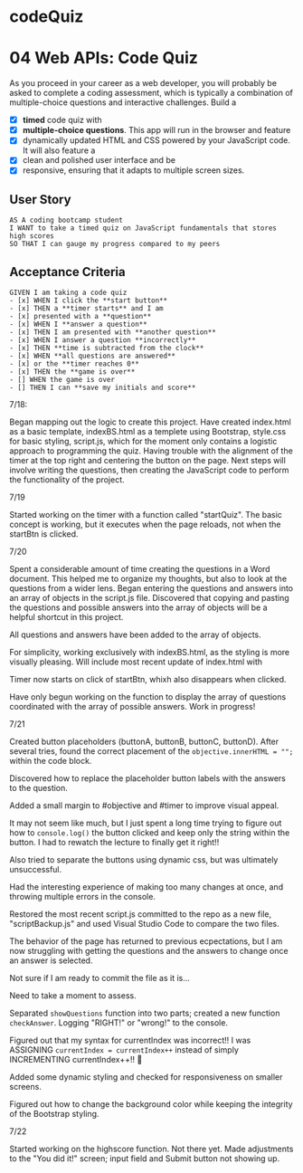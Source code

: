 # codeQuiz

# 04 Web APIs: Code Quiz

As you proceed in your career as a web developer, you will probably be asked to complete a coding assessment, which is typically a combination of multiple-choice questions and interactive challenges. Build a 
- [x] **timed** code quiz with 
- [x] **multiple-choice questions**. This app will run in the browser and feature 
- [x] dynamically updated HTML and CSS powered by your JavaScript code. It will also feature a 
- [x] clean and polished user interface and be 
- [x] responsive, ensuring that it adapts to multiple screen sizes.

## User Story

```
AS A coding bootcamp student
I WANT to take a timed quiz on JavaScript fundamentals that stores high scores
SO THAT I can gauge my progress compared to my peers
```

## Acceptance Criteria

```
GIVEN I am taking a code quiz
- [x] WHEN I click the **start button**
- [x] THEN a **timer starts** and I am 
- [x] presented with a **question**
- [x] WHEN I **answer a question**
- [x] THEN I am presented with **another question**
- [x] WHEN I answer a question **incorrectly**
- [x] THEN **time is subtracted from the clock**
- [x] WHEN **all questions are answered** 
- [x] or the **timer reaches 0**
- [x] THEN the **game is over**
- [] WHEN the game is over
- [] THEN I can **save my initials and score**
```

7/18:

Began mapping out the logic to create this project.
Have created index.html as a basic template, indexBS.html as a templete using Bootstrap, style.css for basic styling, script.js, which for the moment only contains a logistic approach to programming the quiz.
Having trouble with the alignment of the timer at the top right and centering the button on the page.
Next steps will involve writing the questions, then creating the JavaScript code to perform the functionality of the project.

7/19

Started working on the timer with a function called "startQuiz".
The basic concept is working, but it executes when the page reloads, not when the startBtn is clicked.

7/20

Spent a considerable amount of time creating the questions in a Word document.  This helped me to organize my thoughts, but also to look at the questions from a wider lens. Began entering the questions and answers into an array of objects in the script.js file.  Discovered that copying and pasting the questions and possible answers into the array of objects will be a helpful shortcut in this project.

All questions and answers have been added to the array of objects.

For simplicity, working exclusively with indexBS.html, as the styling is more visually pleasing.  Will include most recent update of index.html with 

Timer now starts on click of startBtn, whixh also disappears when clicked.

Have only begun working on the function to display the array of questions coordinated with the array of possible answers. Work in progress!

7/21

Created button placeholders (buttonA, buttonB, buttonC, buttonD). After several tries, found the correct placement of the `objective.innerHTML = "";` within the code block.

Discovered how to replace the placeholder button labels with the answers to the question.

Added a small margin to #objective and #timer to improve visual appeal.

It may not seem like much, but I just spent a long time trying to figure out how to `console.log()` the button clicked and keep only the string within the button. I had to rewatch the lecture to finally get it right!!

Also tried to separate the buttons using dynamic css, but was ultimately unsuccessful.


Had the interesting experience of making too many changes at once, and throwing multiple errors in the console.

Restored the most recent script.js committed to the repo as a new file, "scriptBackup.js" and used Visual Studio Code to compare the two files.

The behavior of the page has returned to previous ecpectations, but I am now struggling with getting the questions and the answers to change once an answer is selected.

Not sure if I am ready to commit the file as it is...

Need to take a moment to assess.

Separated `showQuestions` function into two parts; created a new function `checkAnswer`.  Logging "RIGHT!" or "wrong!" to the console.

Figured out that my syntax for currentIndex was incorrect!!  I was ASSIGNING `currentIndex = currentIndex++` instead of simply INCREMENTING currentIndex++!! 🙂

Added some dynamic styling and checked for responsiveness on smaller screens.

Figured out how to change the background color while keeping the integrity of the Bootstrap styling.

7/22

Started working on the highscore function.  Not there yet.
Made adjustments to the "You did it!" screen; input field and Submit button not showing up.